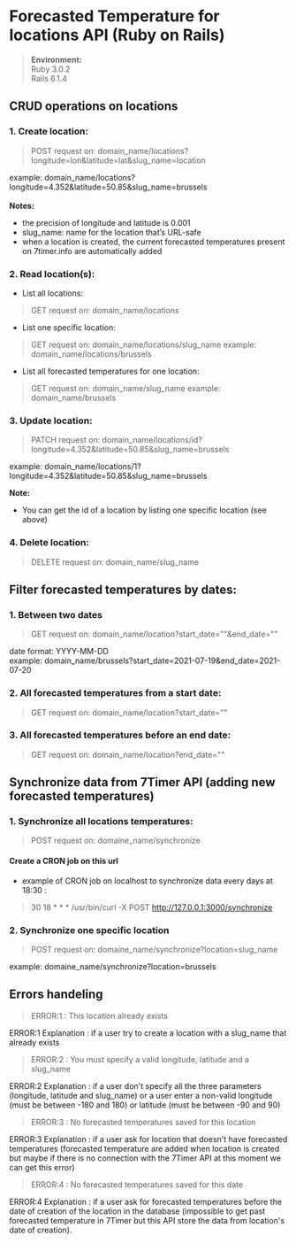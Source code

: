 # Forecasted Temperature for locations API (Ruby on Rails)

> **Environment:**<br>
> Ruby 3.0.2 <br>
> Rails 6.1.4

## CRUD operations on locations<br>

### 1. Create location:

> POST request on: domain_name/locations?longitude=lon&latitude=lat&slug_name=location

example: domain_name/locations?longitude=4.352&latitude=50.85&slug_name=brussels
<br>
<br>**Notes:** 
- the precision of longitude and latitude is 0.001
- slug_name: name for the location that’s URL-safe
- when a location is created, the current forecasted temperatures present on 7timer.info are automatically added

### 2. Read location(s):
- List all locations:
> GET request on: domain_name/locations

- List one specific location:
> GET request on: domain_name/locations/slug_name
example: domain_name/locations/brussels

- List all forecasted temperatures for one location:
> GET request on: domain_name/slug_name
example: domain_name/brussels

### 3. Update location:

> PATCH request on: domain_name/locations/id?longitude=4.352&latitude=50.85&slug_name=brussels

example: domain_name/locations/1?longitude=4.352&latitude=50.85&slug_name=brussels

**Note:**
- You can get the id of a location by listing one specific location (see above)

### 4. Delete location:

> DELETE request on: domain_name/slug_name

## Filter forecasted temperatures by dates:
### 1. Between two dates
> GET request on: domain_name/location?start_date=""&end_date=""<br>

date format: YYYY-MM-DD <br>
example: domain_name/brussels?start_date=2021-07-19&end_date=2021-07-20

### 2. All forecasted temperatures from a start date:
> GET request on: domain_name/location?start_date=""

### 3. All forecasted temperatures before an end date:
> GET request on: domain_name/location?end_date=""

## Synchronize data from 7Timer API (adding new forecasted temperatures)

### 1. Synchronize all locations temperatures:

> POST request on: domaine_name/synchronize

#### Create a CRON job on this url
- example of CRON job on localhost to synchronize data every days at 18:30 :<br>
> 30 18 * * * /usr/bin/curl -X POST http://127.0.0.1:3000/synchronize

### 2. Synchronize one specific location

> POST request on: domaine_name/synchronize?location=slug_name

example: domaine_name/synchronize?location=brussels

## Errors handeling

> ERROR:1 : This location already exists

ERROR:1 Explanation : if a user try to create a location with a slug_name that already exists

> ERROR:2 : You must specify a valid longitude, latitude and a slug_name

ERROR:2 Explanation : if a user don't specify all the three parameters (longitude, latitude and slug_name) or a user enter a non-valid longitude (must be between -180 and 180) or latitude (must be between -90 and 90)

> ERROR:3 : No forecasted temperatures saved for this location

ERROR:3 Explanation : if a user ask for location that doesn't have forecasted temperatures (forecasted temperature are added when location is created but maybe if there is no connection with the 7Timer API at this moment we can get this error)

> ERROR:4 : No forecasted temperatures saved for this date

ERROR:4 Explanation : if a user ask for forecasted temperatures before the date of creation of the location in the database (impossible to get past forecasted temperature in 7Timer but this API store the data from location's date of creation).
